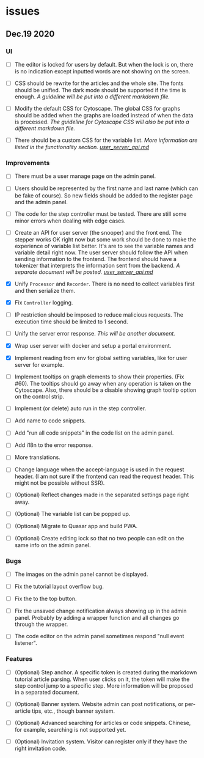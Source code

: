 
# issues 

## Dec.19 2020
### UI 

- [ ] The editor is locked for users by default. But when the lock is on, there is no indication except inputted words are not showing on the screen. 

- [ ] CSS should be rewrite for the articles and the whole site. The fonts should be unified. The dark mode should be supported if the time is enough. _A guideline will be put into a different markdown file._

- [ ] Modify the default CSS for Cytoscape. The global CSS for graphs should be added when the graphs are loaded instead of when the data is processed. _The guideline for Cytoscape CSS will also be put into a different markdown file._

- [ ] There should be a custom CSS for the variable list. _More information are listed in the functionality section. [user_server_api.md](./user_server_api.md)_

### Improvements

- [ ] There must be a user manage page on the admin panel. 

- [ ] Users should be represented by the first name and last name (which can be fake of course). So new fields should be added to the register page and the admin panel. 

- [ ] The code for the step controller must be tested. There are still some minor errors when dealing with edge cases. 

- [ ] Create an API for user server (the snooper) and the front end. The stepper works OK right now but some work should be done to make the experience of variable list better. It's are to see the variable names and variable detail right now. The user server should follow the API when sending information to the frontend. The frontend should have a tokenizer that interprets the information sent from the backend. _A separate document will be posted. [user_server_api.md](./user_server_api.md)_

- [x] Unify `Processor` and `Recorder`. There is no need to collect variables first and then serialize them.

- [x] Fix `Controller` logging. 

- [ ] IP restriction should be imposed to reduce malicious requests. The execution time should be limited to 1 second. 

- [ ] Unify the server error response. _This will be another document._ 

- [x] Wrap user server with docker and setup a portal environment. 

- [x] Implement reading from env for global setting variables, like for user server for example. 

- [ ] Implement tooltips on graph elements to show their properties. (Fix #60). The tooltips should go away when any operation is taken on the Cytoscape. Also, there should be a disable showing graph tooltip option on the control strip. 

- [ ] Implement (or delete) auto run in the step controller. 

- [ ] Add name to code snippets. 

- [ ] Add "run all code snippets" in the code list on the admin panel. 

- [ ] Add i18n to the error response. 

- [ ] More translations. 

- [ ] Change language when the accept-language is used in the request header. (I am not sure if the frontend can read the request header. This might not be possible without SSR). 

- [ ] (Optional) Reflect changes made in the separated settings page right away. 

- [ ] (Optional) The variable list can be popped up. 

- [ ] (Optional) Migrate to Quasar app and build PWA. 

- [ ] (Optional) Create editing lock so that no two people can edit on the same info on the admin panel. 
### Bugs 

- [ ] The images on the admin panel cannot be displayed. 

- [ ] Fix the tutorial layout overflow bug. 

- [ ] Fix the to the top button. 

- [ ] Fix the unsaved change notification always showing up in the admin panel. Probably by adding a wrapper function and all changes go through the wrapper. 

- [ ] The code editor on the admin panel sometimes respond "null event listener". 

### Features 

- [ ] (Optional) Step anchor. A specific token is created during the markdown tutorial article parsing. When user clicks on it, the token will make the step control jump to a specific step. More information will be proposed in a separated document. 

- [ ] (Optional) Banner system. Website admin can post notifications, or per-article tips, etc., though banner system. 

- [ ] (Optional) Advanced searching for articles or code snippets. Chinese, for example, searching is not supported yet. 

- [ ] (Optional) Invitation system. Visitor can register only if they have the right invitation code. 
